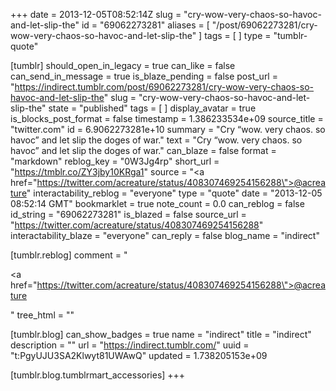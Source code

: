 +++
date = 2013-12-05T08:52:14Z
slug = "cry-wow-very-chaos-so-havoc-and-let-slip-the"
id = "69062273281"
aliases = [ "/post/69062273281/cry-wow-very-chaos-so-havoc-and-let-slip-the" ]
tags = [ ]
type = "tumblr-quote"

[tumblr]
should_open_in_legacy = true
can_like = false
can_send_in_message = true
is_blaze_pending = false
post_url = "https://indirect.tumblr.com/post/69062273281/cry-wow-very-chaos-so-havoc-and-let-slip-the"
slug = "cry-wow-very-chaos-so-havoc-and-let-slip-the"
state = "published"
tags = [ ]
display_avatar = true
is_blocks_post_format = false
timestamp = 1.386233534e+09
source_title = "twitter.com"
id = 6.9062273281e+10
summary = "Cry “wow. very chaos. so havoc” and let slip the doges of war."
text = "Cry “wow. very chaos. so havoc” and let slip the doges of war."
can_blaze = false
format = "markdown"
reblog_key = "0W3Jg4rp"
short_url = "https://tmblr.co/ZY3jby10KRga1"
source = "<a href=\"https://twitter.com/acreature/status/408307469254156288\">@acreature</a>"
interactability_reblog = "everyone"
type = "quote"
date = "2013-12-05 08:52:14 GMT"
bookmarklet = true
note_count = 0.0
can_reblog = false
id_string = "69062273281"
is_blazed = false
source_url = "https://twitter.com/acreature/status/408307469254156288"
interactability_blaze = "everyone"
can_reply = false
blog_name = "indirect"

[tumblr.reblog]
comment = "<p><a href=\"https://twitter.com/acreature/status/408307469254156288\">@acreature</a></p>"
tree_html = ""

[tumblr.blog]
can_show_badges = true
name = "indirect"
title = "indirect"
description = ""
url = "https://indirect.tumblr.com/"
uuid = "t:PgyUJU3SA2Klwyt81UWAwQ"
updated = 1.738205153e+09

[tumblr.blog.tumblrmart_accessories]
+++
